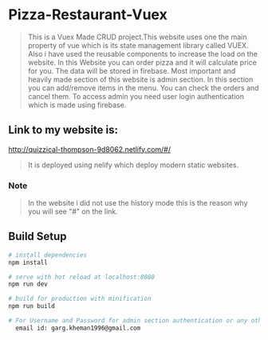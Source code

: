 # Pizza-Restaurant-Vuex
>This is a Vuex Made CRUD project.This website uses one the main property of vue which is its state management library called VUEX. Also i have used the reusable components to increase the load on the website. In this Website you can order pizza and it will calculate price for you. The data will be stored in firebase. Most important and heavily made section of this website is admin section. In this section you can add/remove items in the menu. You can check the orders and cancel them. To access admin you need user login authentication which is made using firebase.

## Link to my website is:
 http://quizzical-thompson-9d8062.netlify.com/#/
 
> It is deployed using nelify which deploy modern static websites.

### Note
> In the website i did not use the history mode this is the reason why you will see "#" on the link.

## Build Setup

``` bash
# install dependencies
npm install

# serve with hot reload at localhost:8080
npm run dev

# build for production with minification
npm run build

# For Username and Password for admin section authentication or any other query drop me a message in my email:
  email id: garg.kheman1996@gmail.com
```
